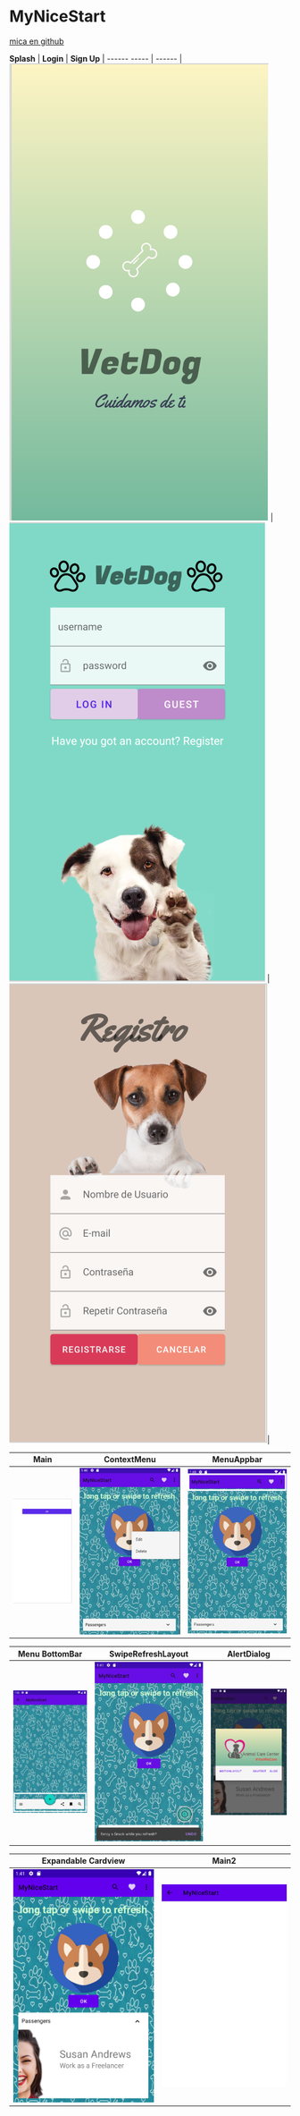 # MyNiceStart
[mica en github](https://github.com/micaela1830)



**Splash** | **Login** | **Sign Up** |
------ ----- | ------ |
![](img/splash.jpg) | ![](img/login.jpg) | ![](img/signup.jpg)|

 **Main** | **ContextMenu** | **MenuAppbar**
 ------ | ------ | ------
 ![](img/main.jpg)| ![](img/context_menu.jpg)| ![](img/appbar.jpg)

  **Menu BottomBar** | **SwipeRefreshLayout** | **AlertDialog**
  ------ | ------ | ------
  ![](img/bottom.jpg)| ![](img/swipe_refresh_layout.jpg)| ![](img/alert_dialog.jpg)

 **Expandable Cardview** |  **Main2**
  ------ | ------
  ![](img/expandable_cardview.jpg)| ![](img/main2.jpg)